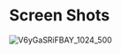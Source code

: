 # Screen Shots

![V6yGaSRiFBAY_1024_500](https://github.com/Bashirali21/Ramdan-Calender-Duas-/assets/105601094/461d9ea4-4621-44e9-bf1a-c5481e01f1c9)

